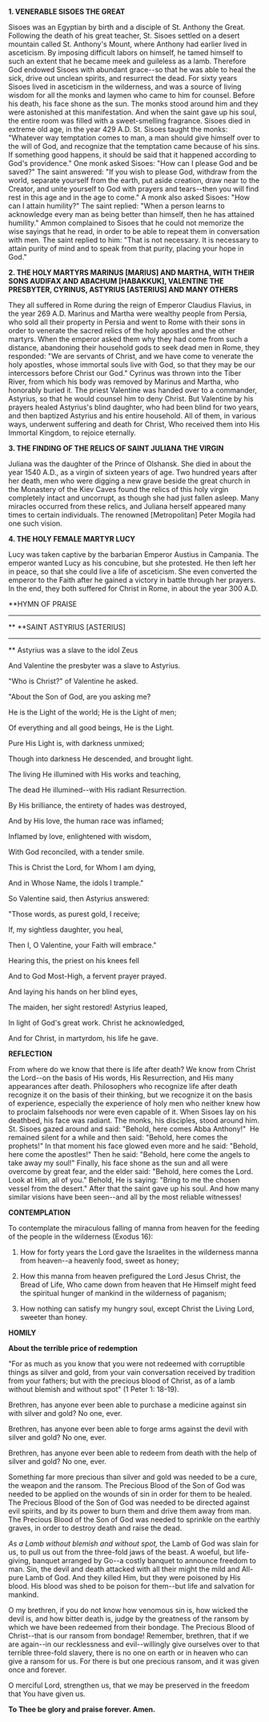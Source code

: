 
**1. VENERABLE SISOES THE GREAT**

Sisoes was an Egyptian by birth and a disciple of St. Anthony the Great. Following the death of his great teacher, St. Sisoes settled on a desert mountain called St. Anthony's Mount, where Anthony had earlier lived in asceticism. By imposing difficult labors on himself, he tamed himself to such an extent that he became meek and guileless as a lamb. Therefore God endowed Sisoes with abundant grace--so that he was able to heal the sick, drive out unclean spirits, and resurrect the dead. For sixty years Sisoes lived in asceticism in the wilderness, and was a source of living wisdom for all the monks and laymen who came to him for counsel. Before his death, his face shone as the sun. The monks stood around him and they were astonished at this manifestation. And when the saint gave up his soul, the entire room was filled with a sweet-smelling fragrance. Sisoes died in extreme old age, in the year 429 A.D. St. Sisoes taught the monks: "Whatever way temptation comes to man, a man should give himself over to the will of God, and recognize that the temptation came because of his sins. If something good happens, it should be said that it happened according to God's providence." One monk asked Sisoes: "How can I please God and be saved?" The saint answered: "If you wish to please God, withdraw from the world, separate yourself from the earth, put aside creation, draw near to the Creator, and unite yourself to God with prayers and tears--then you will find rest in this age and in the age to come." A monk also asked Sisoes: "How can I attain humility?" The saint replied: "When a person learns to acknowledge every man as being better than himself, then he has attained humility." Ammon complained to Sisoes that he could not memorize the wise sayings that he read, in order to be able to repeat them in conversation with men. The saint replied to him: "That is not necessary. It is necessary to attain purity of mind and to speak from that purity, placing your hope in God."

**2. THE HOLY MARTYRS MARINUS [MARIUS] AND MARTHA, WITH THEIR SONS AUDIFAX AND ABACHUM [HABAKKUK], VALENTINE THE PRESBYTER, CYRINUS, ASTYRIUS [ASTERIUS] AND MANY OTHERS**

They all suffered in Rome during the reign of Emperor Claudius Flavius, in the year 269 A.D. Marinus and Martha were wealthy people from Persia, who sold all their property in Persia and went to Rome with their sons in order to venerate the sacred relics of the holy apostles and the other martyrs. When the emperor asked them why they had come from such a distance, abandoning their household gods to seek dead men in Rome, they responded: "We are servants of Christ, and we have come to venerate the holy apostles, whose immortal souls live with God, so that they may be our intercessors before Christ our God." Cyrinus was thrown into the Tiber River, from which his body was removed by Marinus and Martha, who honorably buried it. The priest Valentine was handed over to a commander, Astyrius, so that he would counsel him to deny Christ. But Valentine by his prayers healed Astyrius's blind daughter, who had been blind for two years, and then baptized Astyrius and his entire household. All of them, in various ways, underwent suffering and death for Christ, Who received them into His Immortal Kingdom, to rejoice eternally.

**3. THE FINDING OF THE RELICS OF SAINT JULIANA THE VIRGIN**

Juliana was the daughter of the Prince of Olshansk. She died in about the year 1540 A.D., as a virgin of sixteen years of age. Two hundred years after her death, men who were digging a new grave beside the great church in the Monastery of the Kiev Caves found the relics of this holy virgin completely intact and uncorrupt, as though she had just fallen asleep. Many miracles occurred from these relics, and Juliana herself appeared many times to certain individuals. The renowned [Metropolitan] Peter Mogila had one such vision.

**4. THE HOLY FEMALE MARTYR LUCY**

Lucy was taken captive by the barbarian Emperor Austius in Campania. The emperor wanted Lucy as his concubine, but she protested. He then left her in peace, so that she could live a life of asceticism. She even converted the emperor to the Faith after he gained a victory in battle through her prayers. In the end, they both suffered for Christ in Rome, in about the year 300 A.D.


**HYMN OF PRAISE
**** 
**
**SAINT ASTYRIUS [ASTERIUS]
**** 
**
Astyrius was a slave to the idol Zeus
 

And Valentine the presbyter was a slave to Astyrius.
 

"Who is Christ?" of Valentine he asked.
 

"About the Son of God, are you asking me?
 

He is the Light of the world; He is the Light of men;
 

Of everything and all good beings, He is the Light.
 

Pure His Light is, with darkness unmixed;
 

Though into darkness He descended, and brought light.
 

The living He illumined with His works and teaching,
 

The dead He illumined--with His radiant Resurrection.
 

By His brilliance, the entirety of hades was destroyed,
 

And by His love, the human race was inflamed;
 

Inflamed by love, enlightened with wisdom,
 

With God reconciled, with a tender smile.
 

This is Christ the Lord, for Whom I am dying,
 

And in Whose Name, the idols I trample."
 

So Valentine said, then Astyrius answered:
 

"Those words, as purest gold, I receive;
 

If, my sightless daughter, you heal,
 

Then I, O Valentine, your Faith will embrace."
 

Hearing this, the priest on his knees fell
 

And to God Most-High, a fervent prayer prayed.
 

And laying his hands on her blind eyes,
 

The maiden, her sight restored! Astyrius leaped,
 

In light of God's great work. Christ he acknowledged,
 

And for Christ, in martyrdom, his life he gave.
 

**REFLECTION**

From where do we know that there is life after death? We know from Christ the Lord--on the basis of His words, His Resurrection, and His many appearances after death. Philosophers who recognize life after death recognize it on the basis of their thinking, but we recognize it on the basis of experience, especially the experience of holy men who neither knew how to proclaim falsehoods nor were even capable of it. When Sisoes lay on his deathbed, his face was radiant. The monks, his disciples, stood around him. St. Sisoes gazed around and said: "Behold, here comes Abba Anthony!"  He remained silent for a while and then said: "Behold, here comes the prophets!" In that moment his face glowed even more and he said: "Behold, here come the apostles!" Then he said: "Behold, here come the angels to take away my soul!" Finally, his face shone as the sun and all were overcome by great fear, and the elder said: "Behold, here comes the Lord. Look at Him, all of you." Behold, He is saying: "Bring to me the chosen vessel from the desert." After that the saint gave up his soul. And how many similar visions have been seen--and all by the most reliable witnesses!


**CONTEMPLATION**


To contemplate the miraculous falling of manna from heaven for the feeding of the people in the wilderness (Exodus 16):


1.  How for forty years the Lord gave the Israelites in the wilderness manna from heaven--a heavenly food, sweet as honey;

1.  How this manna from heaven prefigured the Lord Jesus Christ, the Bread of Life, Who came down from heaven that He Himself might feed the spiritual hunger of mankind in the wilderness of paganism;

1.  How nothing can satisfy my hungry soul, except Christ the Living Lord, sweeter than honey.


**HOMILY**


**About the terrible price of redemption**

"For as much as you know that you were not redeemed with corruptible things as silver and gold, from your vain conversation received by tradition from your fathers; but with the precious blood of Christ, as of a lamb without blemish and without spot" (1 Peter 1: 18-19).

Brethren, has anyone ever been able to purchase a medicine against sin with silver and gold? No one, ever.

Brethren, has anyone ever been able to forge arms against the devil with silver and gold? No one, ever.

Brethren, has anyone ever been able to redeem from death with the help of silver and gold? No one, ever.

Something far more precious than silver and gold was needed to be a cure, the weapon and the ransom. The Precious Blood of the Son of God was needed to be applied on the wounds of sin in order for them to be healed. The Precious Blood of the Son of God was needed to be directed against evil spirits, and by its power to burn them and drive them away from man. The Precious Blood of the Son of God was needed to sprinkle on the earthly graves, in order to destroy death and raise the dead.

*As a Lamb without blemish and without spot,* the Lamb of God was slain for us, to pull us out from the three-fold jaws of the beast. A woeful, but life-giving, banquet arranged by Go--a costly banquet to announce freedom to man. Sin, the devil and death attacked with all their might the mild and All-pure Lamb of God. And they killed Him, but they were poisoned by His blood. His blood was shed to be poison for them--but life and salvation for mankind.

O my brethren, if you do not know how venomous sin is, how wicked the devil is, and how bitter death is, judge by the greatness of the ransom by which we have been redeemed from their bondage. The Precious Blood of Christ--that is our ransom from bondage! Remember, brethren, that if we are again--in our recklessness and evil--willingly give ourselves over to that terrible three-fold slavery, there is no one on earth or in heaven who can give a ransom for us. For there is but one precious ransom, and it was given once and forever.

O merciful Lord, strengthen us, that we may be preserved in the freedom that You have given us.

**To Thee be glory and praise forever. Amen.**

